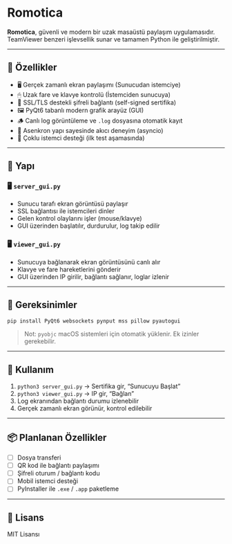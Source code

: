 # Romotica

**Romotica**, güvenli ve modern bir uzak masaüstü paylaşım uygulamasıdır.  
TeamViewer benzeri işlevsellik sunar ve tamamen Python ile geliştirilmiştir.

---

## 🚀 Özellikler

- 🖥 Gerçek zamanlı ekran paylaşımı (Sunucudan istemciye)
- 🖱 Uzak fare ve klavye kontrolü (İstemciden sunucuya)
- 🔐 SSL/TLS destekli şifreli bağlantı (self-signed sertifika)
- 🖼 PyQt6 tabanlı modern grafik arayüz (GUI)
- 🪵 Canlı log görüntüleme ve `.log` dosyasına otomatik kayıt
- 🔄 Asenkron yapı sayesinde akıcı deneyim (asyncio)
- 🧪 Çoklu istemci desteği (ilk test aşamasında)

---

## 📁 Yapı

### 🖥 `server_gui.py`
- Sunucu tarafı ekran görüntüsü paylaşır
- SSL bağlantısı ile istemcileri dinler
- Gelen kontrol olaylarını işler (mouse/klavye)
- GUI üzerinden başlatılır, durdurulur, log takip edilir

### 🖥 `viewer_gui.py`
- Sunucuya bağlanarak ekran görüntüsünü canlı alır
- Klavye ve fare hareketlerini gönderir
- GUI üzerinden IP girilir, bağlantı sağlanır, loglar izlenir

---

## 🔧 Gereksinimler

```bash
pip install PyQt6 websockets pynput mss pillow pyautogui
```

> Not: `pyobjc` macOS sistemleri için otomatik yüklenir. Ek izinler gerekebilir.

---

## 🧪 Kullanım

1. `python3 server_gui.py` → Sertifika gir, “Sunucuyu Başlat”
2. `python3 viewer_gui.py` → IP gir, “Bağlan”
3. Log ekranından bağlantı durumu izlenebilir
4. Gerçek zamanlı ekran görünür, kontrol edilebilir

---

## 📦 Planlanan Özellikler

- [ ] Dosya transferi
- [ ] QR kod ile bağlantı paylaşımı
- [ ] Şifreli oturum / bağlantı kodu
- [ ] Mobil istemci desteği
- [ ] PyInstaller ile `.exe` / `.app` paketleme

---

## 📄 Lisans

MIT Lisansı
